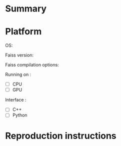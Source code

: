 # Summary

<!-- Facebook has a bounty program for the safe disclosure of security bugs. In
those cases, please go through the process outlined on that page and do not
file a public issue. -->

# Platform

OS: <!-- e.g. macOS 10.13.3 -->

Faiss version: <!-- git commit, e.g. 56383610bcb982d6591e2e2bea3516cb7723e04a -->

Faiss compilation options: <!-- e.g. using MKL with compile flags ... -->

Running on :
- [ ] CPU
- [ ] GPU

Interface : 
- [ ] C++
- [ ] Python

# Reproduction instructions

<!-- Please provide specific and comprehensive instructions to reproduce the
described behavior. -->

<!-- Please *do not* post screenshots of logs. They are not searchable. Copy/paste 
the text or make a gist if the text is too bulky. --> 
